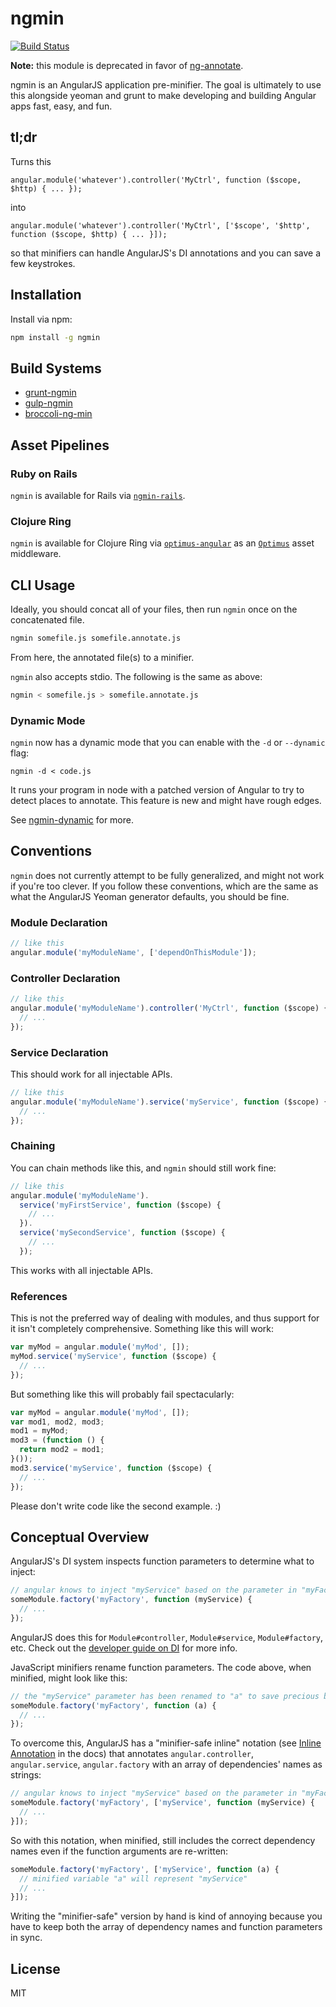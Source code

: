 # ngmin
[![Build Status](https://travis-ci.org/btford/ngmin.png?branch=master)](https://travis-ci.org/btford/ngmin)

**Note:** this module is deprecated in favor of [ng-annotate](https://github.com/olov/ng-annotate).

ngmin is an AngularJS application pre-minifier. The goal is ultimately to use this alongside yeoman and grunt to make developing and building Angular apps fast, easy, and fun.

## tl;dr
Turns this

```
angular.module('whatever').controller('MyCtrl', function ($scope, $http) { ... });
```

into

```
angular.module('whatever').controller('MyCtrl', ['$scope', '$http', function ($scope, $http) { ... }]);
```

so that minifiers can handle AngularJS's DI annotations and you can save a few keystrokes.

## Installation
Install via npm:
```bash
npm install -g ngmin
```

## Build Systems

- [grunt-ngmin](https://github.com/btford/grunt-ngmin)
- [gulp-ngmin](https://github.com/sindresorhus/gulp-ngmin)
- [broccoli-ng-min](https://github.com/jakswa/broccoli-ng-min)

## Asset Pipelines

### Ruby on Rails

`ngmin` is available for Rails via [`ngmin-rails`](http://rubygems.org/gems/ngmin-rails).

### Clojure Ring

`ngmin` is available for Clojure Ring via [`optimus-angular`](https://github.com/magnars/optimus-angular) as an [`Optimus`](https://github.com/magnars/optimus) asset middleware.

## CLI Usage

Ideally, you should concat all of your files, then run `ngmin` once on the concatenated file.

```bash
ngmin somefile.js somefile.annotate.js
```

From here, the annotated file(s) to a minifier.

`ngmin` also accepts stdio. The following is the same as above:

```bash
ngmin < somefile.js > somefile.annotate.js
```

### Dynamic Mode
`ngmin` now has a dynamic mode that you can enable with the `-d` or `--dynamic` flag:

```shell
ngmin -d < code.js
```

It runs your program in node with a patched version of Angular to try to detect places to annotate.
This feature is new and might have rough edges.

See [ngmin-dynamic](https://github.com/btford/ngmin-dynamic) for more.

## Conventions
`ngmin` does not currently attempt to be fully generalized, and might not work if you're too clever. If you follow these conventions, which are the same as what the AngularJS Yeoman generator defaults, you should be fine.

### Module Declaration

```javascript
// like this
angular.module('myModuleName', ['dependOnThisModule']);
```

### Controller Declaration

```javascript
// like this
angular.module('myModuleName').controller('MyCtrl', function ($scope) {
  // ...
});
```

### Service Declaration
This should work for all injectable APIs.

```javascript
// like this
angular.module('myModuleName').service('myService', function ($scope) {
  // ...
});
```

### Chaining
You can chain methods like this, and `ngmin` should still work fine:

```javascript
// like this
angular.module('myModuleName').
  service('myFirstService', function ($scope) {
    // ...
  }).
  service('mySecondService', function ($scope) {
    // ...
  });
```

This works with all injectable APIs.

### References
This is not the preferred way of dealing with modules, and thus support for it isn't completely comprehensive. Something like this will work:
```javascript
var myMod = angular.module('myMod', []);
myMod.service('myService', function ($scope) {
  // ...
});
```

But something like this will probably fail spectacularly:
```javascript
var myMod = angular.module('myMod', []);
var mod1, mod2, mod3;
mod1 = myMod;
mod3 = (function () {
  return mod2 = mod1;
}());
mod3.service('myService', function ($scope) {
  // ...
});
```

Please don't write code like the second example. :)

## Conceptual Overview
AngularJS's DI system inspects function parameters to determine what to inject:
```javascript
// angular knows to inject "myService" based on the parameter in "myFactory"
someModule.factory('myFactory', function (myService) {
  // ...
});
```
AngularJS does this for `Module#controller`, `Module#service`, `Module#factory`, etc. Check out the [developer guide on DI](http://docs.angularjs.org/guide/di) for more info.

JavaScript minifiers rename function parameters. The code above, when minified, might look like this:
```javascript
// the "myService" parameter has been renamed to "a" to save precious bytes
someModule.factory('myFactory', function (a) {
  // ...
});
```

To overcome this, AngularJS has a "minifier-safe inline" notation (see [Inline Annotation](http://docs.angularjs.org/guide/di) in the docs) that annotates `angular.controller`, `angular.service`, `angular.factory` with an array of dependencies' names as strings:
```javascript
// angular knows to inject "myService" based on the parameter in "myFactory"
someModule.factory('myFactory', ['myService', function (myService) {
  // ...
}]);
```

So with this notation, when minified, still includes the correct dependency names even if the function arguments are re-written:
```javascript
someModule.factory('myFactory', ['myService', function (a) {
  // minified variable "a" will represent "myService"
  // ...
}]);
```

Writing the "minifier-safe" version by hand is kind of annoying because you have to keep both the array of dependency names and function parameters in sync.

## License
MIT
